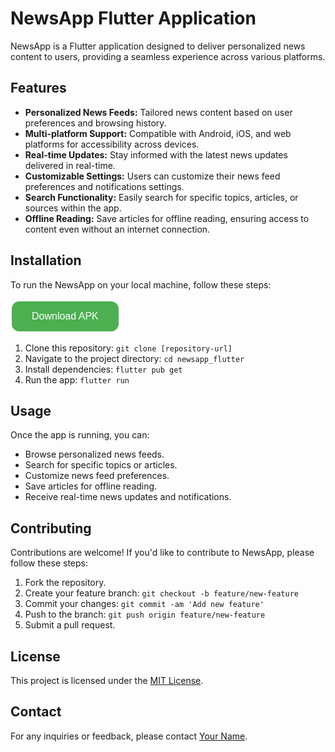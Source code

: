 # NewsApp Flutter Application

NewsApp is a Flutter application designed to deliver personalized news content to users, providing a seamless experience across various platforms.

## Features

- **Personalized News Feeds:** Tailored news content based on user preferences and browsing history.
- **Multi-platform Support:** Compatible with Android, iOS, and web platforms for accessibility across devices.
- **Real-time Updates:** Stay informed with the latest news updates delivered in real-time.
- **Customizable Settings:** Users can customize their news feed preferences and notifications settings.
- **Search Functionality:** Easily search for specific topics, articles, or sources within the app.
- **Offline Reading:** Save articles for offline reading, ensuring access to content even without an internet connection.

## Installation

To run the NewsApp on your local machine, follow these steps:

<a href="https://github.com/vedantpatel07756/Newsapp-Flutter-Application/blob/main/Newsapp.apk" download>
  <button style="background-color: #4CAF50; /* Green */
  border: none;
  color: white;
  padding: 15px 32px;
  text-align: center;
  text-decoration: none;
  display: inline-block;
  font-size: 16px;
  margin: 4px 2px;
  transition-duration: 0.4s;
  cursor: pointer;
  border-radius: 12px;">
    Download APK
  </button>
</a>

1. Clone this repository: `git clone [repository-url]`
2. Navigate to the project directory: `cd newsapp_flutter`
3. Install dependencies: `flutter pub get`
4. Run the app: `flutter run`

## Usage

Once the app is running, you can:

- Browse personalized news feeds.
- Search for specific topics or articles.
- Customize news feed preferences.
- Save articles for offline reading.
- Receive real-time news updates and notifications.

## Contributing

Contributions are welcome! If you'd like to contribute to NewsApp, please follow these steps:

1. Fork the repository.
2. Create your feature branch: `git checkout -b feature/new-feature`
3. Commit your changes: `git commit -am 'Add new feature'`
4. Push to the branch: `git push origin feature/new-feature`
5. Submit a pull request.

## License

This project is licensed under the [MIT License](LICENSE).

## Contact

For any inquiries or feedback, please contact [Your Name](mailto:your-email@example.com).


